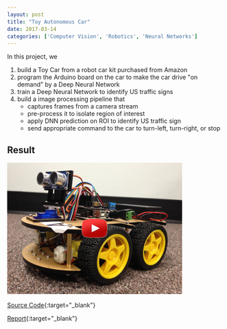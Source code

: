 ```yaml
---
layout: post
title: "Toy Autonomous Car"
date: 2017-03-14
categories: ['Computer Vision', 'Robotics', 'Neural Networks']
---
```


In this project, we

1. build a Toy Car from a robot car kit purchased from Amazon
2. program the Arduino board on the car to make the car drive "on demand" by a Deep Neural Network
3. train a Deep Neural Network to identify US traffic signs
4. build a image processing pipeline that 
    - captures frames from a camera stream
    - pre-process it to isolate region of interest
    - apply DNN prediction on ROI to identify US traffic sign
	- send appropriate command to the car to turn-left, turn-right, or stop
 
 ## Result
 
 [![](/img/toy_car.jpg)](https://youtu.be/SIbGDtLWeDI)
 
 
[Source Code](https://github.com/srikanthpagadala/toy-autonomous-car){:target="_blank"}

[Report](https://github.com/srikanthpagadala/toy-autonomous-car/blob/master/README.md){:target="_blank"}



